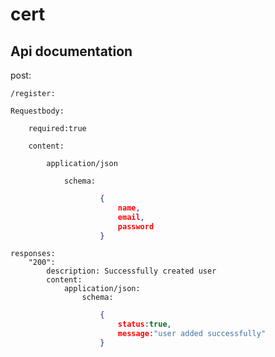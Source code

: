 # cert
## Api documentation

post:

    /register:

    Requestbody:
    
        required:true
    
        content:
    
            application/json
    
                schema:
```JSON
                    {
                        name,
                        email,
                        password
                    }
```
    responses:
        "200":
            description: Successfully created user
            content:
                application/json:
                    schema:
```json                    
                    {
						status:true,
						message:"user added successfully"
					}
```